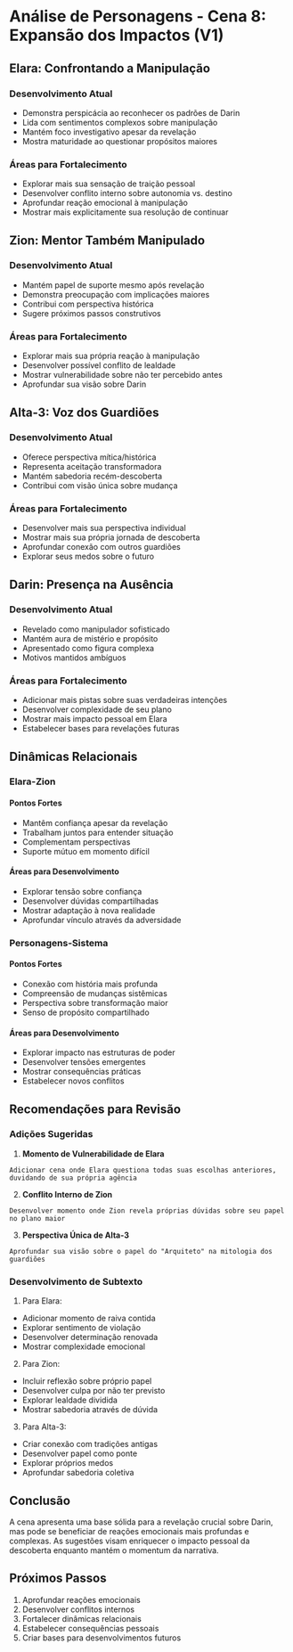# Análise de Personagens - Cena 8: Expansão dos Impactos (V1)

## Elara: Confrontando a Manipulação

### Desenvolvimento Atual
- Demonstra perspicácia ao reconhecer os padrões de Darin
- Lida com sentimentos complexos sobre manipulação
- Mantém foco investigativo apesar da revelação
- Mostra maturidade ao questionar propósitos maiores

### Áreas para Fortalecimento
- Explorar mais sua sensação de traição pessoal
- Desenvolver conflito interno sobre autonomia vs. destino
- Aprofundar reação emocional à manipulação
- Mostrar mais explicitamente sua resolução de continuar

## Zion: Mentor Também Manipulado

### Desenvolvimento Atual
- Mantém papel de suporte mesmo após revelação
- Demonstra preocupação com implicações maiores
- Contribui com perspectiva histórica
- Sugere próximos passos construtivos

### Áreas para Fortalecimento
- Explorar mais sua própria reação à manipulação
- Desenvolver possível conflito de lealdade
- Mostrar vulnerabilidade sobre não ter percebido antes
- Aprofundar sua visão sobre Darin

## Alta-3: Voz dos Guardiões

### Desenvolvimento Atual
- Oferece perspectiva mítica/histórica
- Representa aceitação transformadora
- Mantém sabedoria recém-descoberta
- Contribui com visão única sobre mudança

### Áreas para Fortalecimento
- Desenvolver mais sua perspectiva individual
- Mostrar mais sua própria jornada de descoberta
- Aprofundar conexão com outros guardiões
- Explorar seus medos sobre o futuro

## Darin: Presença na Ausência

### Desenvolvimento Atual
- Revelado como manipulador sofisticado
- Mantém aura de mistério e propósito
- Apresentado como figura complexa
- Motivos mantidos ambíguos

### Áreas para Fortalecimento
- Adicionar mais pistas sobre suas verdadeiras intenções
- Desenvolver complexidade de seu plano
- Mostrar mais impacto pessoal em Elara
- Estabelecer bases para revelações futuras

## Dinâmicas Relacionais

### Elara-Zion
#### Pontos Fortes
- Mantêm confiança apesar da revelação
- Trabalham juntos para entender situação
- Complementam perspectivas
- Suporte mútuo em momento difícil

#### Áreas para Desenvolvimento
- Explorar tensão sobre confiança
- Desenvolver dúvidas compartilhadas
- Mostrar adaptação à nova realidade
- Aprofundar vínculo através da adversidade

### Personagens-Sistema
#### Pontos Fortes
- Conexão com história mais profunda
- Compreensão de mudanças sistêmicas
- Perspectiva sobre transformação maior
- Senso de propósito compartilhado

#### Áreas para Desenvolvimento
- Explorar impacto nas estruturas de poder
- Desenvolver tensões emergentes
- Mostrar consequências práticas
- Estabelecer novos conflitos

## Recomendações para Revisão

### Adições Sugeridas

1. **Momento de Vulnerabilidade de Elara**
```
Adicionar cena onde Elara questiona todas suas escolhas anteriores, duvidando de sua própria agência
```

2. **Conflito Interno de Zion**
```
Desenvolver momento onde Zion revela próprias dúvidas sobre seu papel no plano maior
```

3. **Perspectiva Única de Alta-3**
```
Aprofundar sua visão sobre o papel do "Arquiteto" na mitologia dos guardiões
```

### Desenvolvimento de Subtexto

1. Para Elara:
- Adicionar momento de raiva contida
- Explorar sentimento de violação
- Desenvolver determinação renovada
- Mostrar complexidade emocional

2. Para Zion:
- Incluir reflexão sobre próprio papel
- Desenvolver culpa por não ter previsto
- Explorar lealdade dividida
- Mostrar sabedoria através de dúvida

3. Para Alta-3:
- Criar conexão com tradições antigas
- Desenvolver papel como ponte
- Explorar próprios medos
- Aprofundar sabedoria coletiva

## Conclusão

A cena apresenta uma base sólida para a revelação crucial sobre Darin, mas pode se beneficiar de reações emocionais mais profundas e complexas. As sugestões visam enriquecer o impacto pessoal da descoberta enquanto mantém o momentum da narrativa.

## Próximos Passos

1. Aprofundar reações emocionais
2. Desenvolver conflitos internos
3. Fortalecer dinâmicas relacionais
4. Estabelecer consequências pessoais
5. Criar bases para desenvolvimentos futuros